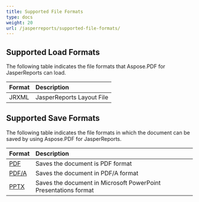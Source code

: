 ```yaml
---
title: Supported File Formats
type: docs
weight: 20
url: /jasperreports/supported-file-formats/
---
```


## **Supported Load Formats**
The following table indicates the file formats that Aspose.PDF for JasperReports can load.

|**Format**|**Description**|
| :- | :- |
|JRXML|JasperReports Layout File|
## **Supported Save Formats**
The following table indicates the file formats in which the document can be saved by using Aspose.PDF for JasperReports. 

|**Format**|**Description**|
| :- | :- |
|[PDF](https://wiki.fileformat.com/view/pdf/)|Saves the document is PDF format|
|[PDF/A](https://wiki.fileformat.com/view/pdf/a/)|Saves the document in PDF/A format|
|[PPTX](https://wiki.fileformat.com/presentation/pptx/)|Saves the document in Microsoft PowerPoint Presentations format|

